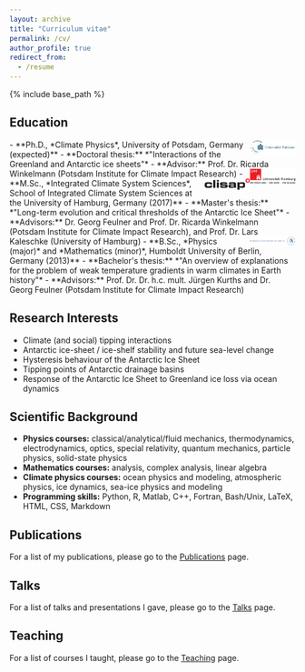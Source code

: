 ```yaml
---
layout: archive
title: "Curriculum vitae"
permalink: /cv/
author_profile: true
redirect_from:
  - /resume
---
```


{% include base_path %}

## Education
<img style="float: right;" src="/images/logo_uni-potsdam.png" width="80" />
- **Ph.D., *Climate Physics*, University of Potsdam, Germany (expected)**
  - **Doctoral thesis:** *"Interactions of the Greenland and Antarctic ice sheets"*
  - **Advisor:** Prof. Dr. Ricarda Winkelmann (Potsdam Institute for Climate Impact Research)
<img style="float: right;" src="/images/logo_uni-hamburg.pdf" width="80" />
<img style="float: right;" src="/images/logo_clisap.pdf" width="80" />
- **M.Sc., *Integrated Climate System Sciences*, School of Integrated Climate System Sciences at the University of Hamburg, Germany (2017)**
  - **Master's thesis:** *"Long-term evolution and critical thresholds of the Antarctic Ice Sheet"*
  - **Advisors:** Dr. Georg Feulner and Prof. Dr. Ricarda Winkelmann (Potsdam Institute for Climate Impact Research), and Prof. Dr. Lars Kaleschke (University of Hamburg)
<img style="float: right;" src="/images/logo_uni-huberlin.png" width="80" />
- **B.Sc., *Physics (major)* and *Mathematics (minor)*, Humboldt University of Berlin, Germany (2013)**
  - **Bachelor's thesis:** *"An overview of explanations for the problem of weak temperature gradients in warm climates in Earth history"*
  - **Advisors:** Prof. Dr. Dr. h.c. mult. Jürgen Kurths and Dr. Georg Feulner (Potsdam Institute for Climate Impact Research)

## Research Interests
- Climate (and social) tipping interactions
- Antarctic ice-sheet / ice-shelf stability and future sea-level change
- Hysteresis behaviour of the Antarctic Ice Sheet
- Tipping points of Antarctic drainage basins
- Response of the Antarctic Ice Sheet to Greenland ice loss via ocean dynamics
  
## Scientific Background
- **Physics courses:**
  classical/analytical/fluid mechanics, thermodynamics, electrodynamics, optics, special relativity, quantum mechanics, particle physics, solid-state physics
- **Mathematics courses:**
  analysis, complex analysis, linear algebra
- **Climate physics courses:**
  ocean physics and modeling, atmospheric physics, ice dynamics, sea-ice physics and modeling
- **Programming skills:**
  Python, R, Matlab, C++, Fortran, Bash/Unix, LaTeX, HTML, CSS, Markdown

## Publications
For a list of my publications, please go to the [Publications](/publications/) page.
  
## Talks
For a list of talks and presentations I gave, please go to the [Talks](/talks/) page.
  
## Teaching
For a list of courses I taught, please go to the [Teaching](/teaching/) page.